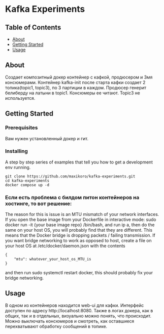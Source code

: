 # Kafka Experiments

## Table of Contents

- [About](#about)
- [Getting Started](#getting_started)
- [Usage](#usage)

## About <a name = "about"></a>

Создает композитный докер контейнер с кафкой, продюсером и 3мя консюмерами. Контейнер kafka-init после старта кафки создает 2 топика(topic1, topic3), по 3 партиции в каждом. Продюсер генерит белиберду на латыни в topic1. Консюмеры ее читают. Topic3 не используется.

## Getting Started <a name = "getting_started"></a>

### Prerequisites

Вам нужен установленный докер и гит.

### Installing

A step by step series of examples that tell you how to get a development env running.

```
git clone https://github.com/maxikoro/kafka-experiments.git
cd kafka-experiments
docker compose up -d
```

### Если есть проблема с билдом питон контейнеров на хостинге, то вот решение:
The reason for this is issue is an MTU mismatch of your network interfaces. If you open the base image from your Dockerfile in interactive mode: sudo docker run -it {your base image repo} /bin/bash, and run ip a, then do the same on your host OS, you will probably find that they are different. This means that the Docker bridge is dropping packets / failing transmission. If you want bridge networking to work as opposed to host, create a file on your host OS at /etc/docker/daemon.json with the contents
```
{
    "mtu": whatever_your_host_os_MTU_is
}
```
and then run sudo systemctl restart docker, this should probably fix your bridge networking.

## Usage <a name = "usage"></a>

В одном из контейнеров находится web-ui для кафки. Интерфейс доступен по адресу http://localhost:8080. Также в логах докера, как в общих, так и в отдельных, визуально можно понять, что происходит. Можно выключать консюмеров и смотреть, как оставшиеся перехватывают обработку сообщений в топике.
